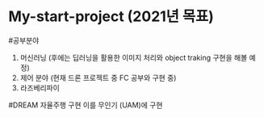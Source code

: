 # My-start-project (2021년 목표)

#공부분야
1. 머신러닝 (후에는 딥러닝을 활용한 이미지 처리와 object traking 구현을 해볼 예정) 
2. 제어 분야 (현재 드론 프로젝트 중 FC 공부와 구현 중)
3. 라즈베리파이 




#DREAM
자율주행 구현
이를 무인기 (UAM)에 구현
 
